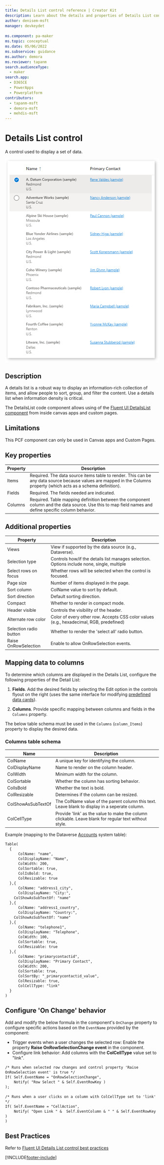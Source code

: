 ```yaml
---
title: Details List control reference | Creator Kit
description: Learn about the details and properties of Details List control in the Creator Kit.
author: denisem-msft
manager: devkeydet

ms.component: pa-maker
ms.topic: conceptual
ms.date: 05/06/2022
ms.subservice: guidance
ms.author: demora
ms.reviewer: tapanm
search.audienceType: 
  - maker
search.app: 
  - D365CE
  - PowerApps
  - Powerplatform
contributors:
  - tapanm-msft
  - demora-msft
  - mehdis-msft
---
```

# Details List control

A control used to display a set of data.

![Details List](media/details-list.png "Details List")

## Description
A details list is a robust way to display an information-rich collection of items, and allow people to sort, group, and filter the content. Use a details list when information density is critical.

The DetailsList code component allows using of the [Fluent UI DetailsList component](https://developer.microsoft.com/en-us/fluentui#/controls/web/detailslist) from inside canvas apps and custom pages.

## Limitations
This PCF component can only be used in Canvas apps and Custom Pages.


## Key properties

| Property | Description |
| -------- | ----------- |
| Items | Required. The data source items table to render. This can be any data source because values are mapped in the Columns property (which acts as a schema definition). |
| Fields | Required. The fields needed are indicated. |
| Columns | Required. Table mapping definition between the component column and the data source. Use this to map field names and define specific column behavior. |

## Additional properties

| Property | Description |
| -------- | ----------- |
| Views | View if supported by the data source (e.g., Dataverse). |
| Selection type | Controls how/if the details list manages selection. Options include none, single, multiple |
| Select rows on focus | Whether rows will be selected when the control is focused. |
| Page size | Number of items displayed in the page. |
| Sort column | ColName value to sort by default. |
| Sort direction | Default sorting direction. |
| Compact | Whether to render in compact mode. |
| Header visible | Controls the visibility of the header. |
| Alternate row color | Color of every other row. Accepts CSS color values (e.g.,  hexadecimal, RGB, predefined) |
| Selection radio button | Whether to render the 'select all' radio button. |
| Raise OnRowSelection | Enable to allow OnRowSelection events. |

## Mapping data to columns
To determine which columns are displayed in the Details List, configure the following properties of the Detail List:

1. **Fields**. Add the desired fields by selecting the Edit option in the controls flyout on the right (uses the same interface for modifying [predefined data cards](https://docs.microsoft.com/en-us/power-apps/maker/canvas-apps/working-with-cards)).

1. **Columns**. Provide specific mapping between columns and fields in the `Columns` property.  

The below table schema must be used in the `Columns` (`column_Items`) property to display the desired data.

### Columns table schema
| Name | Description |
| ------ | ----------- |
| ColName | A unique key for identifying the column. |
| ColDisplayName | Name to render on the column header. |
| ColWidth | Minimum width for the column. |
| ColSortable | Whether the column has sorting behavior. |
| ColIsBold | Whether the text is bold. |
| ColResizable | Determines if the column can be resized. |
| ColShowAsSubTextOf | The ColName value of the parent column this text. Leave blank to display in a seperate column. |
| ColCellType | Provide 'link' as the value to make the column clickable. Leave blank for regular text without style. |

Example (mapping to the Dataverse [Accounts](https://docs.microsoft.com/en-us/power-apps/developer/data-platform/reference/entities/account) system table):

  ```powerapps-dot
Table(
	{
		ColName: "name",
		ColDisplayName: "Name",
		ColWidth: 200,
		ColSortable: true,
		ColIsBold: true,
		ColResizable: true
	},{
		ColName: "address1_city",
		ColDisplayName: "City:",
      ColShowAsSubTextOf: "name"
	},{
		ColName: "address1_country",
		ColDisplayName: "Country:",
	  ColShowAsSubTextOf: "name"
	},{
		ColName: "telephone1",
		ColDisplayName: "Telephone",
		ColWidth: 100,
		ColSortable: true,
		ColResizable: true
	},{
		ColName: "primarycontactid",
		ColDisplayName: "Primary Contact",
		ColWidth: 200,
		ColSortable: true,
		ColSortBy: "_primarycontactid_value",
		ColResizable: true,
		ColCellType: "link"
	}
)
  ```


## Configure 'On Change' behavior
Add and modify the below formula in the component's `OnChange` property to configure specific actions based on the `EventName` provided by the component:

- Trigger events when a user changes the selected row: Enable the property **Raise OnRowSelectionChange event** in the component.
- Configure link behavior: Add columns with the **ColCellType** value set to "link".

```powerapps-dot
/* Runs when selected row changes and control property 'Raise OnRowSelection event' is true */
If( Self.EventName = "OnRowSelectionChange",
    Notify( "Row Select " & Self.EventRowKey )
);

/* Runs when a user clicks on a column with ColCellType set to 'link' */
If( Self.EventName = "CellAction",
    Notify( "Open Link " &  Self.EventColumn & " " & Self.EventRowKey )
)
```

## Best Practices
Refer to [Fluent UI Details List control best practices](https://developer.microsoft.com/en-us/fluentui#/controls/web/detailslist)

[!INCLUDE[footer-include](../../includes/footer-banner.md)]